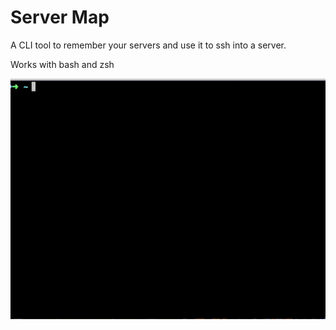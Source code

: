 # Server Map

A CLI tool to remember your servers and use it to ssh into a server.

Works with bash and zsh

![servermap](./servermap.gif)
